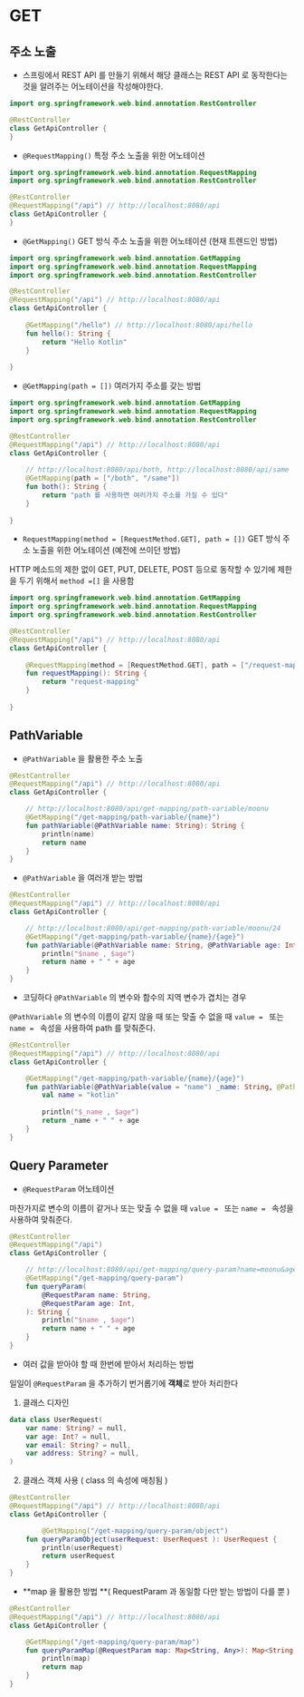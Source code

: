 # GET



## 주소 노출

- 스프링에서 REST API 를 만들기 위해서 해당 클래스는 REST API 로 동작한다는 것을 알려주는 어노테이션을 작성해야한다.

```kotlin
import org.springframework.web.bind.annotation.RestController

@RestController
class GetApiController {
}
```



- `@RequestMapping()` 특정 주소 노출을 위한 어노테이션 

```kotlin
import org.springframework.web.bind.annotation.RequestMapping
import org.springframework.web.bind.annotation.RestController

@RestController
@RequestMapping("/api") // http://localhost:8080/api
class GetApiController {
}
```



- `@GetMapping()` GET 방식 주소 노출을 위한 어노테이션 (현재 트렌드인 방법)

```kotlin
import org.springframework.web.bind.annotation.GetMapping
import org.springframework.web.bind.annotation.RequestMapping
import org.springframework.web.bind.annotation.RestController

@RestController
@RequestMapping("/api") // http://localhost:8080/api
class GetApiController {
  
    @GetMapping("/hello") // http://localhost:8080/api/hello
    fun hello(): String {
        return "Hello Kotlin"
    }
  
}
```



- `@GetMapping(path = [])` 여러가지 주소를 갖는 방법

```kotlin
import org.springframework.web.bind.annotation.GetMapping
import org.springframework.web.bind.annotation.RequestMapping
import org.springframework.web.bind.annotation.RestController

@RestController
@RequestMapping("/api") // http://localhost:8080/api
class GetApiController {
  
  	// http://localhost:8080/api/both, http://localhost:8080/api/same
    @GetMapping(path = ["/both", "/same"]) 
    fun both(): String {
        return "path 를 사용하면 여러가지 주소를 가질 수 있다"
    }
  
}
```



- `RequestMapping(method = [RequestMethod.GET], path = [])` GET 방식 주소 노출을 위한 어노테이션 (예전에 쓰이던 방법)

HTTP 메소드의 제한 없이 GET, PUT, DELETE, POST 등으로 동작할 수 있기에 제한을 두기 위해서 `method =[]` 을 사용함

```kotlin
import org.springframework.web.bind.annotation.GetMapping
import org.springframework.web.bind.annotation.RequestMapping
import org.springframework.web.bind.annotation.RestController

@RestController
@RequestMapping("/api") // http://localhost:8080/api
class GetApiController {
  
    @RequestMapping(method = [RequestMethod.GET], path = ["/request-mapping"])
    fun requestMapping(): String {
        return "request-mapping"
    }
  
}
```



## PathVariable

- `@PathVariable` 을 활용한 주소 노출

```kotlin
@RestController
@RequestMapping("/api") // http://localhost:8080/api
class GetApiController {

  	// http://localhost:8080/api/get-mapping/path-variable/moonu
    @GetMapping("/get-mapping/path-variable/{name}") 
    fun pathVariable(@PathVariable name: String): String {
        println(name)
        return name
    }
}
```



- `@PathVariable`  을 여러개 받는 방법

```kotlin
@RestController
@RequestMapping("/api") // http://localhost:8080/api
class GetApiController {

  	// http://localhost:8080/api/get-mapping/path-variable/moonu/24
    @GetMapping("/get-mapping/path-variable/{name}/{age}") 
    fun pathVariable(@PathVariable name: String, @PathVariable age: Int): String {
        println("$name , $age")
        return name + " " + age 
    }
}
```



- 코딩하다  `@PathVariable` 의 변수와 함수의 지역 변수가 겹치는 경우

 `@PathVariable` 의 변수의 이름이 같지 않을 때 또는 맞출 수 없을 때 `value = ` 또는 `name = ` 속성을 사용하여 path 를 맞춰준다.

```kotlin
@RestController
@RequestMapping("/api") // http://localhost:8080/api
class GetApiController {

    @GetMapping("/get-mapping/path-variable/{name}/{age}") 
    fun pathVariable(@PathVariable(value = "name") _name: String, @PathVariable age: Int): String {
      	val name = "kotlin" 
      
        println("$_name , $age")
        return _name + " " + age 
    }
}
```



## Query Parameter

- `@RequestParam` 어노테이션

마찬가지로 변수의 이름이 같거나 또는 맞출 수 없을 때 `value = ` 또는 `name = ` 속성을 사용하여 맞춰준다.

```kotlin
@RestController
@RequestMapping("/api")
class GetApiController {

  	// http://localhost:8080/api/get-mapping/query-param?name=moonu&age=24
    @GetMapping("/get-mapping/query-param") 
    fun queryParam(
        @RequestParam name: String,
        @RequestParam age: Int,
    ): String {
        println("$name , $age")
        return name + " " + age
    }
}
```



- 여러 값을 받아야 할 때 한번에 받아서 처리하는 방법

일일이 `@RequestParam` 을 추가하기 번거롭기에 **객체**로 받아 처리한다

1. 클래스 디자인

```kotlin
data class UserRequest(
    var name: String? = null,
    var age: Int? = null,
    var email: String? = null,
    var address: String? = null,
)
```



2. 클래스 객체 사용 ( class 의 속성에 매칭됨 )

```kotlin
@RestController
@RequestMapping("/api") // http://localhost:8080/api
class GetApiController {

		@GetMapping("/get-mapping/query-param/object")
    fun queryParamObject(userRequest: UserRequest ): UserRequest {
        println(userRequest)
        return userRequest
    }
}
```



- **map 을 활용한 방법 **( RequestParam 과 동일함 다만 받는 방법이 다를 뿐 )

```kotlin
@RestController
@RequestMapping("/api") // http://localhost:8080/api
class GetApiController {

    @GetMapping("/get-mapping/query-param/map")
    fun queryParamMap(@RequestParam map: Map<String, Any>): Map<String, Any> {
        println(map)
        return map
    }
}
```

